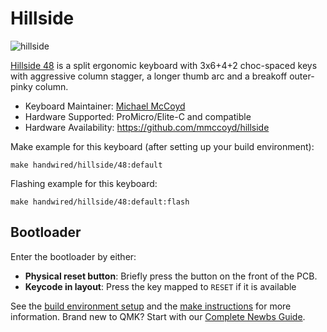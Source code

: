 # Hillside

![hillside](https://imgur.com/XW0rX13.png)

[Hillside 48](https://github.com/mmccoyd/hillside)
 is a split ergonomic keyboard
 with 3x6+4+2 choc-spaced keys with aggressive column stagger,
 a longer thumb arc and a breakoff outer-pinky column.

* Keyboard Maintainer: [Michael McCoyd](https://github.com/mmccoyd)
* Hardware Supported: ProMicro/Elite-C and compatible
* Hardware Availability: https://github.com/mmccoyd/hillside

Make example for this keyboard (after setting up your build environment):

    make handwired/hillside/48:default

Flashing example for this keyboard:

    make handwired/hillside/48:default:flash

## Bootloader

Enter the bootloader by either:

* **Physical reset button**: Briefly press the button on the front of the PCB.
* **Keycode in layout**: Press the key mapped to `RESET` if it is available

See the [build environment setup](https://docs.qmk.fm/#/getting_started_build_tools) and the [make instructions](https://docs.qmk.fm/#/getting_started_make_guide) for more information. Brand new to QMK? Start with our [Complete Newbs Guide](https://docs.qmk.fm/#/newbs).
